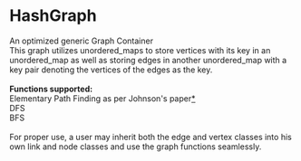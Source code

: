 # HashGraph
An optimized generic Graph Container
<br>
This graph utilizes unordered_maps to store vertices with its key in an unordered_map as well as storing edges in
 another unordered_map with a key pair denoting the vertices of the edges as the key.
 <br>
 <br>
 <strong>Functions supported:</strong><br> 
 Elementary Path Finding as per Johnson's paper<a href = "https://www.cs.tufts.edu/comp/150GA/homeworks/hw1/Johnson%2075.PDF">*</a><br>
  DFS<br> 
  BFS<br> 
  <br>
  For proper use, a user may inherit both the edge and vertex classes into his own link and node classes and use 
  the graph functions seamlessly.
 